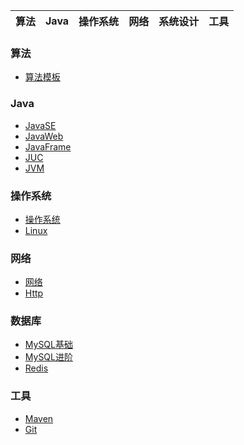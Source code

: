 | 算法 | Java | 操作系统 | 网络 | 系统设计 | 工具 |
| --- | --- | --- | --- | --- | --- |

### 算法

* [算法模板](https://gitee.com/WananRd/cs-study/blob/master/notes/Algorithms/Algorithm.md)
### Java
* [JavaSE](https://gitee.com/WananRd/cs-study/blob/master/notes/Java/JavaSE.md)
* [JavaWeb](https://gitee.com/WananRd/cs-study/blob/master/notes/Java/JavaWeb.md)
* [JavaFrame](https://gitee.com/WananRd/cs-study/blob/master/notes/Java/JavaFrame.md)
* [JUC](https://gitee.com/WananRd/cs-study/blob/master/notes/Java/JUC.md)
* [JVM](https://gitee.com/WananRd/cs-study/blob/master/notes/Java/JVM.md)

### 操作系统
* [操作系统](https://gitee.com/WananRd/cs-study/blob/master/notes/OS/OS.md)
* [Linux](https://gitee.com/WananRd/cs-study/blob/master/notes/OS/Linux.md)

### 网络
* [网络](https://gitee.com/WananRd/cs-study/blob/master/notes/netWork/Network.md)
* [Http](https://gitee.com/WananRd/cs-study/blob/master/notes/netWork/Http.md)

### 数据库

* [MySQL基础](https://gitee.com/WananRd/cs-study/blob/master/notes/Database/MySQLBase.md)
* [MySQL进阶](https://gitee.com/WananRd/cs-study/blob/master/notes/Database/MySQL.md)
* [Redis](https://gitee.com/WananRd/cs-study/blob/master/notes/Database/Redis.md)

### 工具

* [Maven](https://gitee.com/WananRd/cs-study/blob/master/notes/Tools/Maven.md)
* [Git](https://gitee.com/WananRd/cs-study/blob/master/notes/Tools/Git.md)